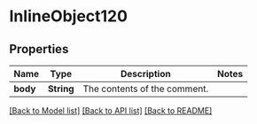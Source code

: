 # InlineObject120

## Properties
Name | Type | Description | Notes
------------ | ------------- | ------------- | -------------
**body** | **String** | The contents of the comment. | 

[[Back to Model list]](../README.md#documentation-for-models) [[Back to API list]](../README.md#documentation-for-api-endpoints) [[Back to README]](../README.md)



